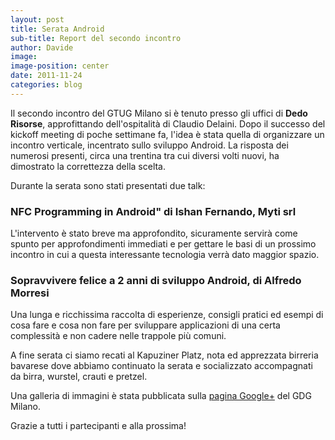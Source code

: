 ```yaml
---
layout: post
title: Serata Android
sub-title: Report del secondo incontro
author: Davide
image: 
image-position: center
date: 2011-11-24
categories: blog
---
```

Il secondo incontro del GTUG Milano si è tenuto presso gli uffici di **Dedo Risorse**, approfittando dell'ospitalità di Claudio Delaini.
Dopo il successo del kickoff meeting di poche settimane fa, l'idea è stata quella di organizzare un incontro verticale, incentrato sullo sviluppo Android. La risposta dei numerosi presenti, circa una trentina tra cui diversi volti nuovi, ha dimostrato la correttezza della scelta.

Durante la serata sono stati presentati due talk:

### NFC Programming in Android" di Ishan Fernando, Myti srl
L'intervento è stato breve ma approfondito, sicuramente servirà come spunto per approfondimenti immediati e per gettare le basi di un prossimo incontro in cui a questa interessante tecnologia verrà dato maggior spazio.

### Sopravvivere felice a 2 anni di sviluppo Android, di Alfredo Morresi
Una lunga e ricchissima raccolta di esperienze, consigli pratici ed esempi di cosa fare e cosa non fare per sviluppare applicazioni di una certa complessità e non cadere nelle trappole più comuni.

A fine serata ci siamo recati al Kapuziner Platz, nota ed apprezzata birreria bavarese dove abbiamo continuato la serata e socializzato accompagnati da birra, wurstel, crauti e pretzel. 

Una galleria di immagini è stata pubblicata sulla [pagina Google+](https://plus.google.com/photos/111537749545250109648/albums/5679698096240645825) del GDG Milano.

Grazie a tutti i partecipanti e alla prossima!
